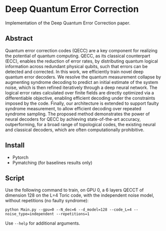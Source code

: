 # Deep Quantum Error Correction

Implementation of the Deep Quantum Error Correction paper.

## Abstract

Quantum error correction codes (QECC) are a key component for realizing the potential of quantum computing. QECC, as its classical counterpart (ECC), enables the reduction of error rates, by distributing quantum logical information across redundant physical qubits, such that errors can be detected and corrected. In this work, we efficiently train novel deep quantum error decoders. We resolve the quantum measurement collapse by augmenting syndrome decoding to predict an initial estimate of the system noise, which is then refined iteratively through a deep neural network. The logical error rates calculated over finite fields are directly optimized via a differentiable objective, enabling efficient decoding under the constraints imposed by the code. Finally, our architecture is extended to support faulty syndrome measurement, to allow efficient decoding over repeated syndrome sampling. The proposed method demonstrates the power of neural decoders for QECC by achieving state-of-the-art accuracy, outperforming, for a broad range of topological codes, the existing neural and classical decoders, which are often computationally prohibitive.

## Install
- Pytorch
- Pymatching (for baselines results only)

## Script
Use the following command to train, on GPU 0, a 6 layers QECCT of dimension 128 on the L=4 Toric code, with the independent noise model, without repetitions (no faulty syndrome):

`python Main.py --gpu=0 --N_dec=6 --d_model=128 --code_L=4 --noise_type=independent --repetitions=1`

Use `--help` for additional arguments.
